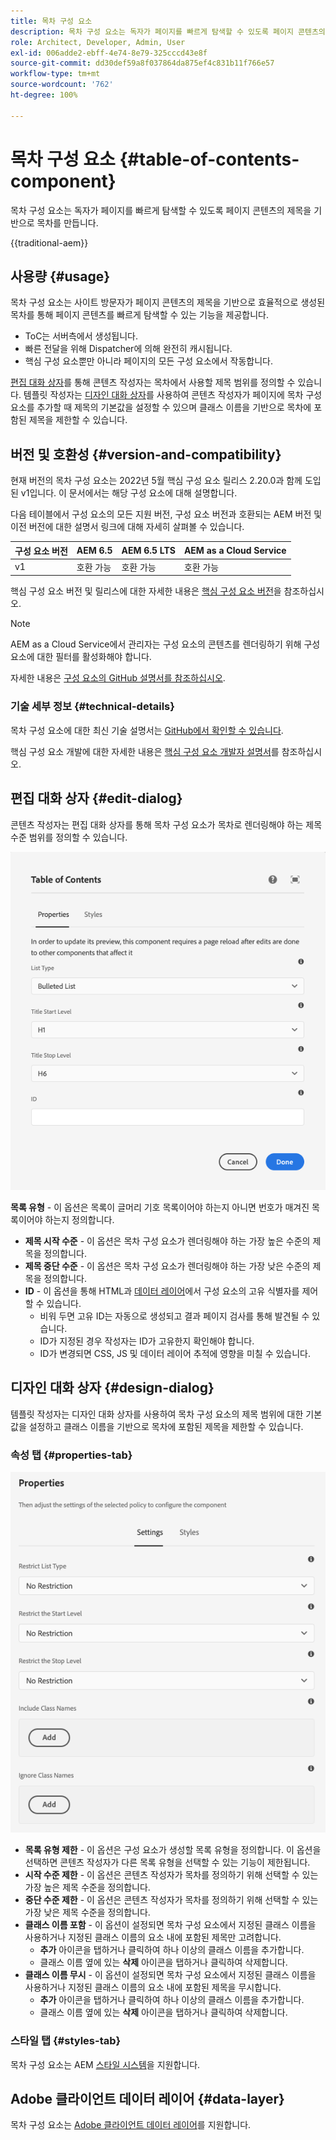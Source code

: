 ```yaml
---
title: 목차 구성 요소
description: 목차 구성 요소는 독자가 페이지를 빠르게 탐색할 수 있도록 페이지 콘텐츠의 제목을 기반으로 목차를 만듭니다.
role: Architect, Developer, Admin, User
exl-id: 006adde2-ebff-4e74-8e79-325cccd43e8f
source-git-commit: dd30def59a8f037864da875ef4c831b11f766e57
workflow-type: tm+mt
source-wordcount: '762'
ht-degree: 100%

---
```



# 목차 구성 요소 {#table-of-contents-component}

목차 구성 요소는 독자가 페이지를 빠르게 탐색할 수 있도록 페이지 콘텐츠의 제목을 기반으로 목차를 만듭니다.

{{traditional-aem}}

## 사용량 {#usage}

목차 구성 요소는 사이트 방문자가 페이지 콘텐츠의 제목을 기반으로 효율적으로 생성된 목차를 통해 페이지 콘텐츠를 빠르게 탐색할 수 있는 기능을 제공합니다.

* ToC는 서버측에서 생성됩니다.
* 빠른 전달을 위해 Dispatcher에 의해 완전히 캐시됩니다.
* 핵심 구성 요소뿐만 아니라 페이지의 모든 구성 요소에서 작동합니다.

[편집 대화 상자](#edit-dialog)를 통해 콘텐츠 작성자는 목차에서 사용할 제목 범위를 정의할 수 있습니다. 템플릿 작성자는 [디자인 대화 상자](#design-dialog)를 사용하여 콘텐츠 작성자가 페이지에 목차 구성 요소를 추가할 때 제목의 기본값을 설정할 수 있으며 클래스 이름을 기반으로 목차에 포함된 제목을 제한할 수 있습니다.

## 버전 및 호환성 {#version-and-compatibility}

현재 버전의 목차 구성 요소는 2022년 5월 핵심 구성 요소 릴리스 2.20.0과 함께 도입된 v1입니다. 이 문서에서는 해당 구성 요소에 대해 설명합니다.

다음 테이블에서 구성 요소의 모든 지원 버전, 구성 요소 버전과 호환되는 AEM 버전 및 이전 버전에 대한 설명서 링크에 대해 자세히 살펴볼 수 있습니다.

| 구성 요소 버전 | AEM 6.5 | AEM 6.5 LTS | AEM as a Cloud Service |
|---|---|---|---|
| v1 | 호환 가능 | 호환 가능 | 호환 가능 |

핵심 구성 요소 버전 및 릴리스에 대한 자세한 내용은 [핵심 구성 요소 버전](/help/versions.md)을 참조하십시오.

>[!NOTE]
>
>AEM as a Cloud Service에서 관리자는 구성 요소의 콘텐츠를 렌더링하기 위해 구성 요소에 대한 필터를 활성화해야 합니다.
>
>자세한 내용은 [구성 요소의 GitHub 설명서를 참조하십시오](https://adobe.com/go/aem_cmp_tech_tableofcontents_v1_kr).

### 기술 세부 정보 {#technical-details}

목차 구성 요소에 대한 최신 기술 설명서는 [GitHub에서 확인할 수 있습니다](https://adobe.com/go/aem_cmp_tech_tableofcontents_v1_kr).

핵심 구성 요소 개발에 대한 자세한 내용은 [핵심 구성 요소 개발자 설명서](/help/developing/overview.md)를 참조하십시오.

## 편집 대화 상자 {#edit-dialog}

콘텐츠 작성자는 편집 대화 상자를 통해 목차 구성 요소가 목차로 렌더링해야 하는 제목 수준 범위를 정의할 수 있습니다.

![목차 구성 요소의 편집 대화 상자](/help/assets/tableofcontents-edit.png)

**목록 유형** - 이 옵션은 목록이 글머리 기호 목록이어야 하는지 아니면 번호가 매겨진 목록이어야 하는지 정의합니다.
* **제목 시작 수준** - 이 옵션은 목차 구성 요소가 렌더링해야 하는 가장 높은 수준의 제목을 정의합니다.
* **제목 중단 수준** - 이 옵션은 목차 구성 요소가 렌더링해야 하는 가장 낮은 수준의 제목을 정의합니다.
* **ID** - 이 옵션을 통해 HTML과 [데이터 레이어](/help/developing/data-layer/overview.md)에서 구성 요소의 고유 식별자를 제어할 수 있습니다.
   * 비워 두면 고유 ID는 자동으로 생성되고 결과 페이지 검사를 통해 발견될 수 있습니다.
   * ID가 지정된 경우 작성자는 ID가 고유한지 확인해야 합니다.
   * ID가 변경되면 CSS, JS 및 데이터 레이어 추적에 영향을 미칠 수 있습니다.

## 디자인 대화 상자 {#design-dialog}

템플릿 작성자는 디자인 대화 상자를 사용하여 목차 구성 요소의 제목 범위에 대한 기본값을 설정하고 클래스 이름을 기반으로 목차에 포함된 제목을 제한할 수 있습니다.

### 속성 탭 {#properties-tab}

![빠른 검색 구성 요소의 디자인 대화 상자](/help/assets/tableofcontents-design.png)

* **목록 유형 제한** - 이 옵션은 구성 요소가 생성할 목록 유형을 정의합니다. 이 옵션을 선택하면 콘텐츠 작성자가 다른 목록 유형을 선택할 수 있는 기능이 제한됩니다.
* **시작 수준 제한** - 이 옵션은 콘텐츠 작성자가 목차를 정의하기 위해 선택할 수 있는 가장 높은 제목 수준을 정의합니다.
* **중단 수준 제한** - 이 옵션은 콘텐츠 작성자가 목차를 정의하기 위해 선택할 수 있는 가장 낮은 제목 수준을 정의합니다.
* **클래스 이름 포함** - 이 옵션이 설정되면 목차 구성 요소에서 지정된 클래스 이름을 사용하거나 지정된 클래스 이름의 요소 내에 포함된 제목만 고려합니다.
   * **추가** 아이콘을 탭하거나 클릭하여 하나 이상의 클래스 이름을 추가합니다.
   * 클래스 이름 옆에 있는 **삭제** 아이콘을 탭하거나 클릭하여 삭제합니다.
* **클래스 이름 무시** - 이 옵션이 설정되면 목차 구성 요소에서 지정된 클래스 이름을 사용하거나 지정된 클래스 이름의 요소 내에 포함된 제목을 무시합니다.
   * **추가** 아이콘을 탭하거나 클릭하여 하나 이상의 클래스 이름을 추가합니다.
   * 클래스 이름 옆에 있는 **삭제** 아이콘을 탭하거나 클릭하여 삭제합니다.

### 스타일 탭 {#styles-tab}

목차 구성 요소는 AEM [스타일 시스템](/help/get-started/authoring.md#component-styling)을 지원합니다.

## Adobe 클라이언트 데이터 레이어 {#data-layer}

목차 구성 요소는 [Adobe 클라이언트 데이터 레이어](/help/developing/data-layer/overview.md)를 지원합니다.
